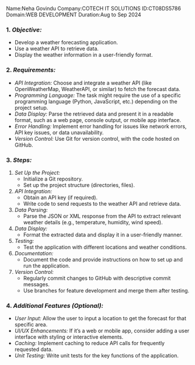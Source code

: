 Name:Neha Govindu
Company:COTECH IT SOLUTIONS
ID:CT08DS5786
Domain:WEB DEVELOPMENT
Duration:Aug to Sep 2024
### 1. *Objective:*
   - Develop a weather forecasting application.
   - Use a weather API to retrieve data.
   - Display the weather information in a user-friendly format.

### 2. *Requirements:*
   - *API Integration:* Choose and integrate a weather API (like OpenWeatherMap, WeatherAPI, or similar) to fetch the forecast data.
   - *Programming Language:* The task might require the use of a specific programming language (Python, JavaScript, etc.) depending on the project setup.
   - *Data Display:* Parse the retrieved data and present it in a readable format, such as a web page, console output, or mobile app interface.
   - *Error Handling:* Implement error handling for issues like network errors, API key issues, or data unavailability.
   - *Version Control:* Use Git for version control, with the code hosted on GitHub.

### 3. *Steps:*
   1. *Set Up the Project:*
      - Initialize a Git repository.
      - Set up the project structure (directories, files).
   2. *API Integration:*
      - Obtain an API key (if required).
      - Write code to send requests to the weather API and retrieve data.
   3. *Data Parsing:*
      - Parse the JSON or XML response from the API to extract relevant weather details (e.g., temperature, humidity, wind speed).
   4. *Data Display:*
      - Format the extracted data and display it in a user-friendly manner.
   5. *Testing:*
      - Test the application with different locations and weather conditions.
   6. *Documentation:*
      - Document the code and provide instructions on how to set up and run the application.
   7. *Version Control:*
      - Regularly commit changes to GitHub with descriptive commit messages.
      - Use branches for feature development and merge them after testing.

### 4. *Additional Features (Optional):*
   - *User Input:* Allow the user to input a location to get the forecast for that specific area.
   - *UI/UX Enhancements:* If it’s a web or mobile app, consider adding a user interface with styling or interactive elements.
   - *Caching:* Implement caching to reduce API calls for frequently requested data.
   - *Unit Testing:* Write unit tests for the key functions of the application.
